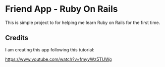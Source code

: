 # Friend App - Ruby On Rails

This is simple project to for helping me learn Ruby on Rails for the first time.

## Credits
 
I am creating this app following this tutorial:

https://www.youtube.com/watch?v=fmyvWz5TUWg
